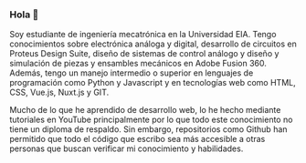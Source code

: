 ### Hola 👋

Soy estudiante de ingeniería mecatrónica en la Universidad EIA. Tengo conocimientos sobre electrónica análoga y digital, desarrollo de circuitos en Proteus Design Suite, diseño de sistemas de control análogo y diseño y simulación de piezas y ensambles mecánicos en Adobe Fusion 360. Además, tengo un manejo intermedio o superior en lenguajes de programación como Python y Javascript y en tecnologías web como HTML, CSS, Vue.js, Nuxt.js y GIT.

Mucho de lo que he aprendido de desarrollo web, lo he hecho mediante tutoriales en YouTube principalmente por lo que todo este conocimiento no tiene un diploma de respaldo. Sin embargo, repositorios como Github han permitido que todo el código que escribo sea más accesible a otras personas que buscan verificar mi conocimiento y habilidades. 

<!--
**joansolano/joansolano** is a ✨ _special_ ✨ repository because its `README.md` (this file) appears on your GitHub profile.

Here are some ideas to get you started:

- 🔭 I’m currently working on ...
- 🌱 I’m currently learning ...
- 👯 I’m looking to collaborate on ...
- 🤔 I’m looking for help with ...
- 💬 Ask me about ...
- 📫 How to reach me: ...
- 😄 Pronouns: ...
- ⚡ Fun fact: ...
-->
